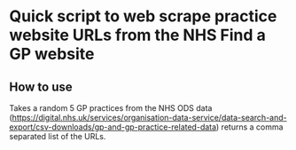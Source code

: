 # Quick script to web scrape practice website URLs from the NHS Find a GP website

## How to use
Takes a random 5 GP practices from the NHS ODS data (https://digital.nhs.uk/services/organisation-data-service/data-search-and-export/csv-downloads/gp-and-gp-practice-related-data)
returns a comma separated list of the URLs.
